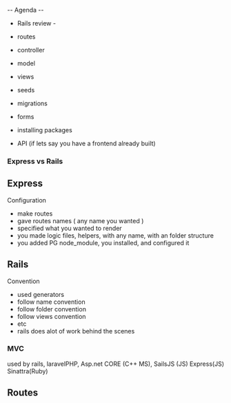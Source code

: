 -- Agenda --

- Rails review - 

- routes
- controller
- model
- views
- seeds
- migrations
- forms 
- installing packages
- API (if lets say you have a frontend already built)


### Express vs Rails

## Express 

Configuration
 - make routes
 - gave routes names ( any name you wanted )
 - specified what you wanted to render
 - you made logic files, helpers, with any name, with an folder structure
 - you added PG node_module, you installed, and configured it

 ## Rails

 Convention
 - used generators
 - follow name convention
 - follow folder convention
 - follow views convention 
 - etc 
 - rails does alot of work behind the scenes



### MVC
used by rails, laravelPHP, Asp.net CORE (C++ MS), SailsJS (JS)
Express(JS)  Sinattra(Ruby)

## Routes 


